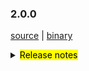 ### 2.0.0

 [source](https://github.com/seata/seata/archive/v2.0.0.zip) |
 [binary](https://github.com/seata/seata/releases/download/v2.0.0/seata-server-2.0.0.zip) 

<details>
  <summary><mark>Release notes</mark></summary>

  ### Seata 2.0.0

Seata 2.0.0 发布。

Seata 是一款开源的分布式事务解决方案，提供高性能和简单易用的分布式事务服务。

此版本更新如下：

### feature：
* [[#4627](https://github.com/seata/seata/pull/4627)] 支持二阶段并发通知执行

### bugfix：
* [[#1234](https://github.com/seata/seata/pull/1234)] 样例，后续请删除

### optimize：
   - [[#4567](https://github.com/seata/seata/pull/4567)] 支持where条件带函数find_in_set支持

### test：
* [[#1234](https://github.com/seata/seata/pull/1234)] 样例，后续请删除


 非常感谢以下 contributors 的代码贡献。若有无意遗漏，请报告。

   - [slievrly](https://github.com/slievrly)
   - [doubleDimple](https://github.com/doubleDimple)
   - [lvekee](https://github.com/lvekee)

同时，我们收到了社区反馈的很多有价值的issue和建议，非常感谢大家。

   #### Link

   - **Seata:** https://github.com/seata/seata  
   - **Seata-Samples:** https://github.com/seata/seata-samples   
   - **Release:** https://github.com/seata/seata/releases
   - **WebSite:** https://seata.io

</details>